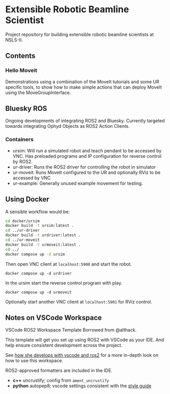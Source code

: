 # Extensible Robotic Beamline Scientist
Project repository for building extensible robotic beamline scientists at NSLS-II. 

## Contents 

### Hello Moveit 
Demonstrations using a combination of the MoveIt tutorials and some UR specific tools, to show how to make simple actions
that can deploy MoveIt using the MoveGroupInterface. 

## Bluesky ROS
Ongoing developments of integrating ROS2 and Bluesky. Currently targeted towards integrating Ophyd Objects as ROS2 Action Clients. 

### Containers
- ursim: Will run a simulated robot and teach pendant to be accessed by VNC. Has preloaded programs and IP configuration for reverse control by ROS2.
- ur-driver: Runs the ROS2 driver for controlling the robot in simulator
- ur-moveit: Runs MoveIt configured to the UR and optionally RViz to be accessed by VNC
- ur-example: Generally unused example movement for testing. 

## Using Docker
A sensible workflow would be:
```bash
cd docker/ursim
docker build -t ursim:latest .
cd ../ur-driver
docker build -t urdriver:latest .
cd ../ur-moveit
docker build -t urmoveit:latest .
cd ../
docker compose up -d ursim
```
Then open VNC client at `localhost:5900` and start the robot. 

```docker compose up -d urdriver```

In the ursim start the reverse control program with play. 

```docker compose up -d urmoveit```

Optionally start another VNC client at `localhost:5901` for RViz control.




## Notes on VSCode Workspace
VSCode ROS2 Workspace Template Borrowed from @althack. 

This template will get you set up using ROS2 with VSCode as your IDE. And help ensure consistent development across the project.

See [how she develops with vscode and ros2](https://www.allisonthackston.com/articles/vscode_docker_ros2.html) for a more in-depth look on how to use this workspace. 

ROS2-approved formatters are included in the IDE.  

* **c++** uncrustify; config from `ament_uncrustify`
* **python** autopep8; vscode settings consistent with the [style guide](https://index.ros.org/doc/ros2/Contributing/Code-Style-Language-Versions/)

